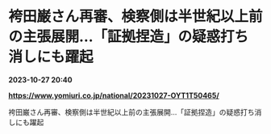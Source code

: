 # 袴田巌さん再審、検察側は半世紀以上前の主張展開…「証拠捏造」の疑惑打ち消しにも躍起

**2023-10-27 20:40**

**https://www.yomiuri.co.jp/national/20231027-OYT1T50465/**

袴田巌さん再審、検察側は半世紀以上前の主張展開…「証拠捏造」の疑惑打ち消しにも躍起